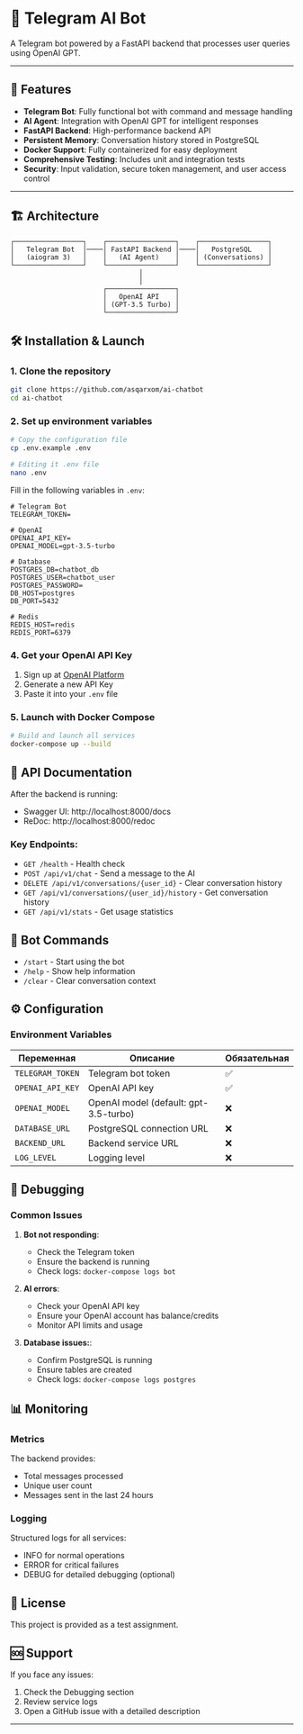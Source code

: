 # 🧠 Telegram AI Bot

A Telegram bot powered by a FastAPI backend that processes user queries using OpenAI GPT.

---

## 🚀 Features

- **Telegram Bot**: Fully functional bot with command and message handling  
- **AI Agent**: Integration with OpenAI GPT for intelligent responses  
- **FastAPI Backend**: High-performance backend API  
- **Persistent Memory**: Conversation history stored in PostgreSQL  
- **Docker Support**: Fully containerized for easy deployment  
- **Comprehensive Testing**: Includes unit and integration tests  
- **Security**: Input validation, secure token management, and user access control  

---

## 🏗️ Architecture

```
┌─────────────────┐    ┌─────────────────┐    ┌─────────────────┐
│   Telegram Bot  │────│ FastAPI Backend │────│   PostgreSQL    │
│   (aiogram 3)   │    │   (AI Agent)    │    │ (Conversations) │
└─────────────────┘    └─────────────────┘    └─────────────────┘
                                │
                                │
                       ┌─────────────────┐
                       │   OpenAI API    │
                       │ (GPT-3.5 Turbo) │
                       └─────────────────┘
```

## 🛠️ Installation & Launch

### 1. Clone the repository

```bash
git clone https://github.com/asqarxom/ai-chatbot
cd ai-chatbot
```

### 2. Set up environment variables

```bash
# Copy the configuration file
cp .env.example .env

# Editing it .env file
nano .env
```

Fill in the following variables in `.env`:

```env
# Telegram Bot
TELEGRAM_TOKEN=

# OpenAI
OPENAI_API_KEY=
OPENAI_MODEL=gpt-3.5-turbo

# Database
POSTGRES_DB=chatbot_db
POSTGRES_USER=chatbot_user
POSTGRES_PASSWORD=
DB_HOST=postgres
DB_PORT=5432

# Redis
REDIS_HOST=redis
REDIS_PORT=6379
```

### 4. Get your OpenAI API Key

1. Sign up at [OpenAI Platform](https://platform.openai.com/)
2. Generate a new API Key
3. Paste it into your `.env` file

### 5. Launch with Docker Compose

```bash
# Build and launch all services
docker-compose up --build
```


## 📝 API Documentation

After the backend is running:
- Swagger UI: http://localhost:8000/docs
- ReDoc: http://localhost:8000/redoc

### Key Endpoints:

- `GET /health` - Health check
- `POST /api/v1/chat` - Send a message to the AI
- `DELETE /api/v1/conversations/{user_id}` - Clear conversation history
- `GET /api/v1/conversations/{user_id}/history` - Get conversation history
- `GET /api/v1/stats` - Get usage statistics

## 🤖 Bot Commands

- `/start` - Start using the bot
- `/help` - Show help information
- `/clear` - Clear conversation context

## ⚙️ Configuration

### Environment Variables

| Переменная | Описание | Обязательная |
|------------|----------|--------------|
| `TELEGRAM_TOKEN` | Telegram bot token | ✅ |
| `OPENAI_API_KEY` | OpenAI API key | ✅ |
| `OPENAI_MODEL` | OpenAI model (default: gpt-3.5-turbo) | ❌ |
| `DATABASE_URL` | PostgreSQL connection URL | ❌ |
| `BACKEND_URL` | Backend service URL | ❌ |
| `LOG_LEVEL` | Logging level | ❌ |

## 🐛 Debugging

### Common Issues

1. **Bot not responding**:
   - Check the Telegram token
   - Ensure the backend is running
   - Check logs: `docker-compose logs bot`

2. **AI errors**:
   - Check your OpenAI API key
   - Ensure your OpenAI account has balance/credits
   - Monitor API limits and usage

3. **Database issues:**:
   - Confirm PostgreSQL is running
   - Ensure tables are created
   - Check logs: `docker-compose logs postgres`


## 📊 Monitoring

### Metrics

The backend provides:
- Total messages processed
- Unique user count
- Messages sent in the last 24 hours

### Logging

Structured logs for all services:
- INFO for normal operations
- ERROR  for critical failures
- DEBUG for detailed debugging (optional)

## 📄 License

This project is provided as a test assignment.

## 🆘 Support

If you face any issues:

1. Check the Debugging section
2. Review service logs
3. Open a GitHub issue with a detailed description

---
